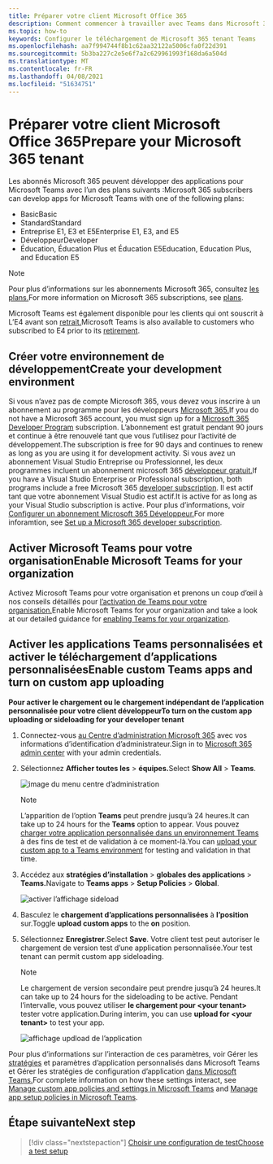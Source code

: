 ```yaml
---
title: Préparer votre client Microsoft Office 365
description: Comment commencer à travailler avec Teams dans Microsoft 365
ms.topic: how-to
keywords: Configurer le téléchargement de Microsoft 365 tenant Teams
ms.openlocfilehash: aa7f994744f8b1c62aa32122a5006cfa0f22d391
ms.sourcegitcommit: 5b3ba227c2e5e6f7a2c629961993f168da6a504d
ms.translationtype: MT
ms.contentlocale: fr-FR
ms.lasthandoff: 04/08/2021
ms.locfileid: "51634751"
---
```

# <a name="prepare-your-microsoft-365-tenant"></a><span data-ttu-id="a02f5-104">Préparer votre client Microsoft Office 365</span><span class="sxs-lookup"><span data-stu-id="a02f5-104">Prepare your Microsoft 365 tenant</span></span>

<span data-ttu-id="a02f5-105">Les abonnés Microsoft 365 peuvent développer des applications pour Microsoft Teams avec l’un des plans suivants :</span><span class="sxs-lookup"><span data-stu-id="a02f5-105">Microsoft 365 subscribers can develop apps for Microsoft Teams with one of the following plans:</span></span>

* <span data-ttu-id="a02f5-106">Basic</span><span class="sxs-lookup"><span data-stu-id="a02f5-106">Basic</span></span>
* <span data-ttu-id="a02f5-107">Standard</span><span class="sxs-lookup"><span data-stu-id="a02f5-107">Standard</span></span>
* <span data-ttu-id="a02f5-108">Entreprise E1, E3 et E5</span><span class="sxs-lookup"><span data-stu-id="a02f5-108">Enterprise E1, E3, and E5</span></span>
* <span data-ttu-id="a02f5-109">Développeur</span><span class="sxs-lookup"><span data-stu-id="a02f5-109">Developer</span></span>
* <span data-ttu-id="a02f5-110">Éducation, Éducation Plus et Éducation E5</span><span class="sxs-lookup"><span data-stu-id="a02f5-110">Education, Education Plus, and Education E5</span></span>

> [!NOTE]
> <span data-ttu-id="a02f5-111">Pour plus d’informations sur les abonnements Microsoft 365, consultez [les plans.](https://products.office.com/business/compare-more-office-365-for-business-plans)</span><span class="sxs-lookup"><span data-stu-id="a02f5-111">For more information on Microsoft 365 subscriptions, see [plans](https://products.office.com/business/compare-more-office-365-for-business-plans).</span></span>
> 
> <span data-ttu-id="a02f5-112">Microsoft Teams est également disponible pour les clients qui ont souscrit à L’E4 avant son [retrait.](https://support.office.com//article/important-information-for-office-365-enterprise-e4-customers-f9572348-43a2-43fa-a3d8-3b6c9c042147)</span><span class="sxs-lookup"><span data-stu-id="a02f5-112">Microsoft Teams is also available to customers who subscribed to E4 prior to its [retirement](https://support.office.com//article/important-information-for-office-365-enterprise-e4-customers-f9572348-43a2-43fa-a3d8-3b6c9c042147).</span></span>

## <a name="create-your-development-environment"></a><span data-ttu-id="a02f5-113">Créer votre environnement de développement</span><span class="sxs-lookup"><span data-stu-id="a02f5-113">Create your development environment</span></span>

<span data-ttu-id="a02f5-114">Si vous n’avez pas de compte Microsoft 365, vous devez vous inscrire à un abonnement au programme pour les développeurs [Microsoft 365.](https://developer.microsoft.com/microsoft-365/dev-program)</span><span class="sxs-lookup"><span data-stu-id="a02f5-114">If you do not have a Microsoft 365 account, you must sign up for a [Microsoft 365 Developer Program](https://developer.microsoft.com/microsoft-365/dev-program) subscription.</span></span> <span data-ttu-id="a02f5-115">L’abonnement est gratuit pendant 90 jours et continue à être renouvelé tant que vous l’utilisez pour l’activité de développement.</span><span class="sxs-lookup"><span data-stu-id="a02f5-115">The subscription is free for 90 days and continues to renew as long as you are using it for development activity.</span></span> <span data-ttu-id="a02f5-116">Si vous avez un abonnement Visual Studio Entreprise ou Professionnel, les deux programmes incluent un abonnement microsoft 365 [développeur gratuit.](https://aka.ms/MyVisualStudioBenefits)</span><span class="sxs-lookup"><span data-stu-id="a02f5-116">If you have a Visual Studio Enterprise or Professional subscription, both programs include a free Microsoft 365 [developer subscription](https://aka.ms/MyVisualStudioBenefits).</span></span> <span data-ttu-id="a02f5-117">Il est actif tant que votre abonnement Visual Studio est actif.</span><span class="sxs-lookup"><span data-stu-id="a02f5-117">It is active for as long as your Visual Studio subscription is active.</span></span> <span data-ttu-id="a02f5-118">Pour plus d’informations, voir [Configurer un abonnement Microsoft 365 Développeur.](https://docs.microsoft.com/office/developer-program/office-365-developer-program-get-started)</span><span class="sxs-lookup"><span data-stu-id="a02f5-118">For more inforamtion, see [Set up a Microsoft 365 developer subscription](https://docs.microsoft.com/office/developer-program/office-365-developer-program-get-started).</span></span>

## <a name="enable-microsoft-teams-for-your-organization"></a><span data-ttu-id="a02f5-119">Activer Microsoft Teams pour votre organisation</span><span class="sxs-lookup"><span data-stu-id="a02f5-119">Enable Microsoft Teams for your organization</span></span>

<span data-ttu-id="a02f5-120">Activez Microsoft Teams pour votre organisation et prenons un coup d’œil à nos conseils détaillés pour [l’activation de Teams pour votre organisation.](/microsoftteams/enable-features-office-365)</span><span class="sxs-lookup"><span data-stu-id="a02f5-120">Enable Microsoft Teams for your organization and take a look at our detailed guidance for [enabling Teams for your organization](/microsoftteams/enable-features-office-365).</span></span>

## <a name="enable-custom-teams-apps-and-turn-on-custom-app-uploading"></a><span data-ttu-id="a02f5-121">Activer les applications Teams personnalisées et activer le téléchargement d’applications personnalisées</span><span class="sxs-lookup"><span data-stu-id="a02f5-121">Enable custom Teams apps and turn on custom app uploading</span></span>

<span data-ttu-id="a02f5-122">**Pour activer le chargement ou le chargement indépendant de l’application personnalisée pour votre client développeur**</span><span class="sxs-lookup"><span data-stu-id="a02f5-122">**To turn on the custom app uploading or sideloading for your developer tenant**</span></span>

1. <span data-ttu-id="a02f5-123">Connectez-vous [au Centre d’administration Microsoft 365](https://admin.microsoft.com/Adminportal/Home?source=applauncher#/homepage#/) avec vos informations d’identification d’administrateur.</span><span class="sxs-lookup"><span data-stu-id="a02f5-123">Sign in to [Microsoft 365 admin center](https://admin.microsoft.com/Adminportal/Home?source=applauncher#/homepage#/) with your admin credentials.</span></span>

2. <span data-ttu-id="a02f5-124">Sélectionnez **Afficher toutes les**  >  **équipes.**</span><span class="sxs-lookup"><span data-stu-id="a02f5-124">Select **Show All** > **Teams**.</span></span>

    ![image du menu centre d’administration](~/assets/images/prepare-test-tenant/admin-center.png)

    > [!Note]
    > <span data-ttu-id="a02f5-126">L’apparition de l’option **Teams** peut prendre jusqu’à 24 heures.</span><span class="sxs-lookup"><span data-stu-id="a02f5-126">It can take up to 24 hours for the **Teams** option to appear.</span></span> <span data-ttu-id="a02f5-127">Vous pouvez [charger votre application personnalisée dans un environnement Teams](/microsoftteams/upload-custom-apps#validate) à des fins de test et de validation à ce moment-là.</span><span class="sxs-lookup"><span data-stu-id="a02f5-127">You can [upload your custom app to a Teams environment](/microsoftteams/upload-custom-apps#validate) for testing and validation in that time.</span></span>

3. <span data-ttu-id="a02f5-128">Accédez aux **stratégies d’installation**  >  **globales des applications**  >  **Teams.**</span><span class="sxs-lookup"><span data-stu-id="a02f5-128">Navigate to **Teams apps** > **Setup Policies** > **Global**.</span></span>

   ![activer l’affichage sideload](~/assets/images/prepare-test-tenant/turn-on-sideload.png)

4. <span data-ttu-id="a02f5-130">Basculez le **chargement d’applications personnalisées** à **l’position** sur.</span><span class="sxs-lookup"><span data-stu-id="a02f5-130">Toggle **upload custom apps** to the **on** position.</span></span>

5. <span data-ttu-id="a02f5-131">Sélectionnez **Enregistrer**.</span><span class="sxs-lookup"><span data-stu-id="a02f5-131">Select **Save**.</span></span>
   <span data-ttu-id="a02f5-132">Votre client test peut autoriser le chargement de version test d’une application personnalisée.</span><span class="sxs-lookup"><span data-stu-id="a02f5-132">Your test tenant can permit custom app sideloading.</span></span>

    > [!Note]
    > <span data-ttu-id="a02f5-133">Le chargement de version secondaire peut prendre jusqu’à 24 heures.</span><span class="sxs-lookup"><span data-stu-id="a02f5-133">It can take up to 24 hours for the sideloading to be active.</span></span> <span data-ttu-id="a02f5-134">Pendant l’intervalle, vous pouvez utiliser **le chargement pour \<your tenant>** tester votre application.</span><span class="sxs-lookup"><span data-stu-id="a02f5-134">During interim, you can use **upload for \<your tenant>** to test your app.</span></span>

    ![affichage updload de l’application](~/assets/images/prepare-test-tenant/upload-for-contoso.png)

<span data-ttu-id="a02f5-136">Pour plus d’informations sur l’interaction de ces paramètres, voir Gérer les [stratégies](https://docs.microsoft.com/microsoftteams/teams-custom-app-policies-and-settings) et paramètres d’application personnalisés dans Microsoft Teams et Gérer les stratégies de configuration d’application [dans Microsoft Teams.](https://docs.microsoft.com/microsoftteams/teams-app-setup-policies)</span><span class="sxs-lookup"><span data-stu-id="a02f5-136">For complete information on how these settings interact, see [Manage custom app policies and settings in Microsoft Teams](https://docs.microsoft.com/microsoftteams/teams-custom-app-policies-and-settings) and [Manage app setup policies in Microsoft Teams](https://docs.microsoft.com/microsoftteams/teams-app-setup-policies).</span></span>

## <a name="next-step"></a><span data-ttu-id="a02f5-137">Étape suivante</span><span class="sxs-lookup"><span data-stu-id="a02f5-137">Next step</span></span>

> [!div class="nextstepaction"] 
> [<span data-ttu-id="a02f5-138">Choisir une configuration de test</span><span class="sxs-lookup"><span data-stu-id="a02f5-138">Choose a test setup</span></span>](~/concepts/build-and-test/debug.md)
> 


